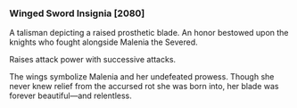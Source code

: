 ### Winged Sword Insignia [2080]

A talisman depicting a raised prosthetic blade. An honor bestowed upon the knights who fought alongside Malenia the Severed.

Raises attack power with successive attacks.

The wings symbolize Malenia and her undefeated prowess. Though she never knew relief from the accursed rot she was born into, her blade was forever beautiful—and relentless.